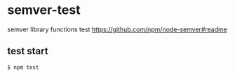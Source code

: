 # semver-test

semver library functions test
https://github.com/npm/node-semver#readme

## test start

```shell
$ npm test
```
